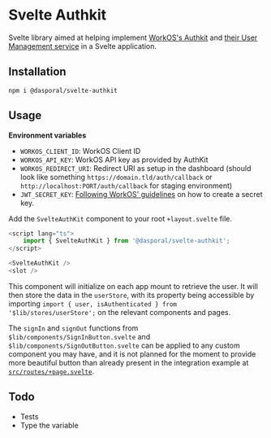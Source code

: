 # Svelte Authkit

Svelte library aimed at helping implement [WorkOS's Authkit](https://www.authkit.com/) and [their User Management service](https://workos.com/docs/user-management) in a Svelte application.

## Installation

```shell
npm i @dasporal/svelte-authkit
```

## Usage

**Environment variables**
- `WORKOS_CLIENT_ID`: WorkOS Client ID
- `WORKOS_API_KEY`: WorkOS API key as provided by AuthKit  
- `WORKOS_REDIRECT_URI`: Redirect URI as setup in the dashboard (should look like something `https://domain.tld/auth/callback` or `http://localhost:PORT/auth/callback` for staging environment)
- `JWT_SECRET_KEY`: [Following WorkOS' guidelines](https://workos.com/docs/user-management/3-handle-the-user-session/create-a-signing-secret) on how to create a secret key.

Add the `SvelteAuthKit` component to your root `+layout.svelte` file.

```typescript 
<script lang="ts">
    import { SvelteAuthKit } from '@dasporal/svelte-authkit';
</script>

<SvelteAuthKit />
<slot />
```

This component will initialize on each app mount to retrieve the user. It will then store the data in the `userStore`, with its property being accessible by importing `import { user, isAuthenticated } from '$lib/stores/userStore';` on the relevant components and pages.

The `signIn` and `signOut` functions from `$lib/components/SignInButton.svelte` and `$lib/components/SignOutButton.svelte` can be applied to any custom component you may have, and it is not planned for the moment to provide more beautiful button than already present in the integration example at  [`src/routes/+page.svelte`](./src/routes/+page.svelte).

## Todo

- Tests
- Type the variable